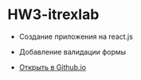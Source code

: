 
# HW3-itrexlab
* Создание приложения на react.js
* Добавление валидации формы

* [Открыть в Github.io](https://urchrr.github.io/itrexlab-clinic-app/)